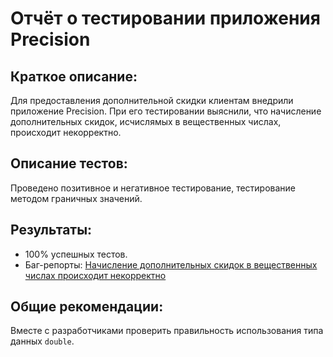 # Отчёт о тестировании приложения Precision
## Краткое описание:
Для предоставления дополнительной скидки клиентам внедрили приложение Precision. При его тестировании выяснили, что начисление дополнительных скидок, исчислямых в вещественных числах, происходит некорректно. 

## Описание тестов:
Проведено позитивное и негативное тестирование, тестирование методом граничных значений.

## Результаты:
- 100% успешных тестов.
- Баг-репорты:
[Начисление дополнительных скидок в вещественных числах происходит некорректно](https://github.com/nastiamikh/precision/issues/1)

## Общие рекомендации:
Вместе с разработчиками проверить правильность использования типа данных ```double```.